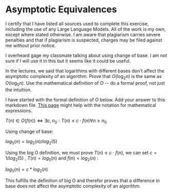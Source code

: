 # Asymptotic Equivalences
I certify that I have listed all sources used to complete this exercise, including the use of any Large Language Models. All of the work is my own, except where stated otherwise. I am aware that plagiarism carries severe penalties and that if plagiarism is suspected, charges may be filed against me without prior notice.

I overheard gage my classmate talking about using change of base. I am not sure if I will use it in this but it seems like it could be useful.

In the lectures, we said that logarithms with different bases don't affect the
asymptotic complexity of an algorithm. Prove that $O(\log_{2} n)$ is the same as
$O(\log_{5} n)$. Use the mathematical definition of $O$ -- do a formal proof,
not just the intuition.

I have started with the formal definition of $O$ below. Add your answer to this
markdown file. [This
page](https://docs.github.com/en/get-started/writing-on-github/working-with-advanced-formatting/writing-mathematical-expressions)
might help with the notation for mathematical expressions.

$T(n) \in O(f(n)) \iff \exists c, n_0: T(n) \leq c \cdot f(n) \forall n \geq n_0$

Using change of base:

$log_5(n) = log_2(n)/{log_2(5)}$

Using the big O definition, we must prove $T(n) \leq c \cdot f(n)$, we can set $c = 1/{log_2(5)}$  , $T(n) = log_5(n)$  and $f(n) = log_2(n)$ :

$log_5(n) = c * log_2(n)$

This fulfills the definition of big O and therefor proves that a difference in base does not affect the asymptotic complexity of an algorithm.
